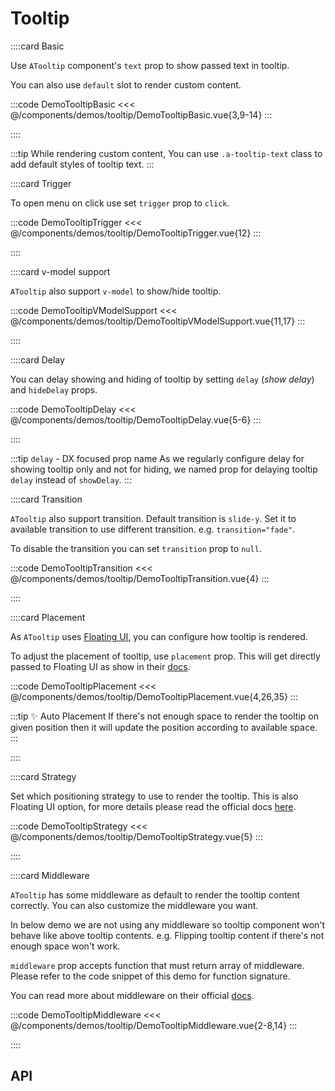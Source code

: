 <script lang="ts" setup>
import api from '@anu/component-meta/ATooltip.json';
</script>

# Tooltip

<!-- 👉 Basic -->
::::card Basic

Use `ATooltip` component's `text` prop to show passed text in tooltip.

You can also use `default` slot to render custom content.

:::code DemoTooltipBasic
<<< @/components/demos/tooltip/DemoTooltipBasic.vue{3,9-14}
:::

::::

:::tip
While rendering custom content, You can use `.a-tooltip-text` class to add default styles of tooltip text.
:::

<!-- 👉 Trigger -->
::::card Trigger

To open menu on click use set `trigger` prop to `click`.

:::code DemoTooltipTrigger
<<< @/components/demos/tooltip/DemoTooltipTrigger.vue{12}
:::

::::

<!-- 👉 v-model support -->
::::card v-model support

`ATooltip` also support `v-model` to show/hide tooltip.

:::code DemoTooltipVModelSupport
<<< @/components/demos/tooltip/DemoTooltipVModelSupport.vue{11,17}
:::

::::

<!-- 👉 Delay -->
::::card Delay

You can delay showing and hiding of tooltip by setting `delay` (_show delay_) and `hideDelay` props.

:::code DemoTooltipDelay
<<< @/components/demos/tooltip/DemoTooltipDelay.vue{5-6}
:::

::::

:::tip `delay` - DX focused prop name
As we regularly configure delay for showing tooltip only and not for hiding, we named prop for delaying tooltip `delay` instead of `showDelay`.
:::

<!-- 👉 Transition -->
::::card Transition

`ATooltip` also support transition. Default transition is `slide-y`. Set it to available transition to use different transition. e.g. `transition="fade"`.

To disable the transition you can set `transition` prop to `null`.

:::code DemoTooltipTransition
<<< @/components/demos/tooltip/DemoTooltipTransition.vue{4}
:::

::::

<!-- 👉 Placement -->
::::card Placement

As `ATooltip` uses [Floating UI](https://floating-ui.com/), you can configure how tooltip is rendered.

To adjust the placement of tooltip, use `placement` prop. This will get directly passed to Floating UI as show in their [docs](https://floating-ui.com/docs/computePosition#placement).

:::code DemoTooltipPlacement
<<< @/components/demos/tooltip/DemoTooltipPlacement.vue{4,26,35}
:::

:::tip ✨ Auto Placement
If there's not enough space to render the tooltip on given position then it will update the position according to available space.
:::

::::

<!-- 👉 Strategy -->
::::card Strategy

Set which positioning strategy to use to render the tooltip. This is also Floating UI option, for more details please read the official docs [here](https://floating-ui.com/docs/computeposition#strategy).

:::code DemoTooltipStrategy
<<< @/components/demos/tooltip/DemoTooltipStrategy.vue{5}
:::

::::

<!-- 👉 Middleware -->
::::card Middleware

`ATooltip` has some middleware as default to render the tooltip content correctly. You can also customize the middleware you want.

In below demo we are not using any middleware so tooltip component won't behave like above tooltip contents. e.g. Flipping tooltip content if there's not enough space won't work.

`middleware` prop accepts function that must return array of middleware. Please refer to the code snippet of this demo for function signature.

You can read more about middleware on their official [docs](https://floating-ui.com/docs/computePosition#middleware).

:::code DemoTooltipMiddleware
<<< @/components/demos/tooltip/DemoTooltipMiddleware.vue{2-8,14}
:::

::::

<!-- 👉 API -->
## API

<Api title="Tooltip" :api="api"></Api>
